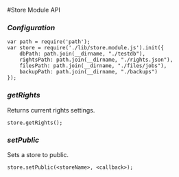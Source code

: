 #Store Module API

### _Configuration_
```
var path = require('path');
var store = require('./lib/store.module.js').init({
	dbPath: path.join(__dirname, "./testdb"),
	rightsPath: path.join(__dirname, "./rights.json"),
	filesPath: path.join(__dirname, "./files/jobs"),
	backupPath: path.join(__dirname, "./backups")
});
```
### _getRights_
Returns current rights settings.  
```
store.getRights();
```
### _setPublic_
Sets a store to public. 
```
store.setPublic(<storeName>, <callback>);
```